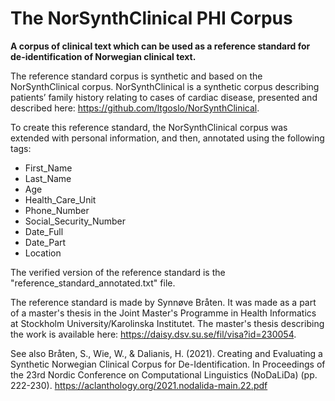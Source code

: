 # The NorSynthClinical PHI Corpus

**A corpus of clinical text which can be used as a reference standard for de-identification of Norwegian clinical text.** 


The reference standard corpus is synthetic and based on the NorSynthClinical corpus. NorSynthClinical is a synthetic corpus describing patients’ family history relating to cases of cardiac disease, presented and described here: https://github.com/ltgoslo/NorSynthClinical. 

To create this reference standard, the NorSynthClinical corpus was extended with personal information, and then, annotated using the following tags: 
* First_Name
* Last_Name
* Age
* Health_Care_Unit
* Phone_Number
* Social_Security_Number
* Date_Full
* Date_Part
* Location

The verified version of the reference standard is the "reference_standard_annotated.txt" file. 

The reference standard is made by Synnøve Bråten. It was made as a part of a master's thesis in the Joint Master's Programme in Health Informatics at Stockholm University/Karolinska Institutet. The master's thesis describing the work is available here: https://daisy.dsv.su.se/fil/visa?id=230054. 

See also Bråten, S., Wie, W., & Dalianis, H. (2021). Creating and Evaluating a Synthetic Norwegian Clinical Corpus for De-Identification. In Proceedings of the 23rd Nordic Conference on Computational Linguistics (NoDaLiDa) (pp. 222-230). https://aclanthology.org/2021.nodalida-main.22.pdf


